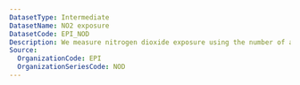 ```yaml
---
DatasetType: Intermediate
DatasetName: NO2 exposure
DatasetCode: EPI_NOD
Description: We measure nitrogen dioxide exposure using the number of age-standardized disability-adjusted life-years lost per 100
Source:
  OrganizationCode: EPI
  OrganizationSeriesCode: NOD
---
```

